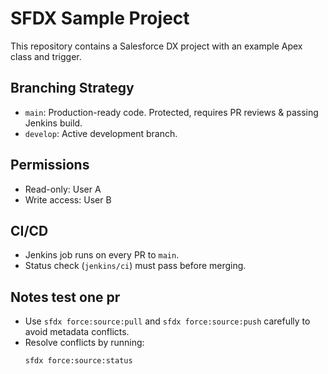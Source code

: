 # SFDX Sample Project

This repository contains a Salesforce DX project with an example Apex class and trigger.

## Branching Strategy
- `main`: Production-ready code. Protected, requires PR reviews & passing Jenkins build.
- `develop`: Active development branch.

## Permissions
- Read-only: User A
- Write access: User B

## CI/CD
- Jenkins job runs on every PR to `main`.
- Status check (`jenkins/ci`) must pass before merging.

## Notes test one pr
- Use `sfdx force:source:pull` and `sfdx force:source:push` carefully to avoid metadata conflicts.
- Resolve conflicts by running:
  ```bash
  sfdx force:source:status
